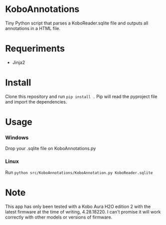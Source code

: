 # KoboAnnotations
Tiny Python script that parses a KoboReader.sqlite file and outputs all annotations in a HTML file.

# Requeriments
* Jinja2

# Install
Clone this repository and run
`pip install .`
Pip will read the pyproject file and import the dependencies.

# Usage
### Windows
Drop your .sqlite file on KoboAnnotations.py
### Linux
Run `python src/KoboAnnotations/KoboAnnotation.py KoboReader.sqlite`

# Note
This app has only been tested with a Kobo Aura H2O edition 2 with the latest firmware at the time of writing, 4.28.18220. I can't promise
it will work correctly with other models or versions of firmware.

